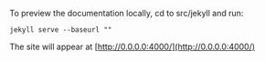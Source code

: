 To preview the documentation locally, cd to src/jekyll and run:

```
jekyll serve --baseurl ""
```

The site will appear at [http://0.0.0.0:4000/](http://0.0.0.0:4000/)

